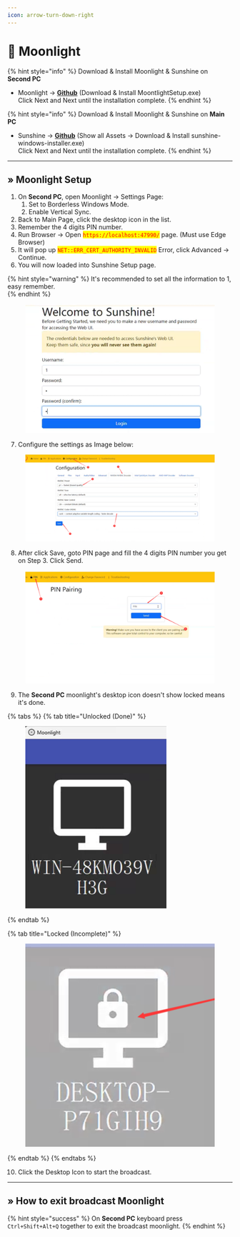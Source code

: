 ```yaml
---
icon: arrow-turn-down-right
---
```


# 🌙 Moonlight

{% hint style="info" %}
Download & Install Moonlight & Sunshine on **Second PC**

* Moonlight -> [**Github**](https://github.com/moonlight-stream/moonlight-qt/releases) (Download & Install MoontlightSetup.exe)\
  Click Next and Next until the installation complete.
{% endhint %}

{% hint style="info" %}
Download & Install Moonlight & Sunshine on **Main PC**

* Sunshine -> [**Github**](https://github.com/LizardByte/Sunshine/releases) (Show all Assets -> Download & Install sunshine-windows-installer.exe)\
  Click Next and Next until the installation complete.
{% endhint %}

***

## » Moonlight Setup <a href="#moonlight-setup" id="moonlight-setup"></a>

1. On **Second PC**, open Moonlight -> Settings Page:
   1. Set to Borderless Windows Mode.
   2. Enable Vertical Sync.
2. Back to Main Page, click the desktop icon in the list.
3. Remember the 4 digits PIN number.
4. Run Browser -> Open <mark style="color:red;">`https://localhost:47990/`</mark> page. (Must use Edge Browser)
5. It will pop up <mark style="color:red;">`NET::ERR_CERT_AUTHORITY_INVALID`</mark> Error, click Advanced -> Continue.
6. You will now loaded into Sunshine Setup page.

{% hint style="warning" %}
It's recommended to set all the information to 1, easy remember.[\
](http://77.37.62.144:8111/assets/esp/moonlight1.png)
{% endhint %}

<figure><img src="../../.gitbook/assets/image (91).png" alt=""><figcaption></figcaption></figure>

7. Configure the settings as Image below:[\
   ](http://77.37.62.144:8111/assets/esp/moonlight2.png)

<figure><img src="../../.gitbook/assets/image (92).png" alt=""><figcaption></figcaption></figure>

8. After click Save, goto PIN page and fill the 4 digits PIN number you get on Step 3. Click Send.

<figure><img src="../../.gitbook/assets/image (93).png" alt=""><figcaption></figcaption></figure>

9. The **Second PC** moonlight's desktop icon doesn't show locked means it's done.

{% tabs %}
{% tab title="Unlocked (Done)" %}
<figure><img src="../../.gitbook/assets/image (94).png" alt="" width="316"><figcaption></figcaption></figure>
{% endtab %}

{% tab title="Locked (Incomplete)" %}
<figure><img src="../../.gitbook/assets/image (95).png" alt=""><figcaption></figcaption></figure>
{% endtab %}
{% endtabs %}

10. Click the Desktop Icon to start the broadcast.

***

## » How to exit broadcast Moonlight

{% hint style="success" %}
On **Second PC** keyboard press `Ctrl+Shift+Alt+Q` together to exit the broadcast moonlight.&#x20;
{% endhint %}
